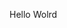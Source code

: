 Hello Wolrd























































































































































































































































































































































































































































































































































































































































































































































































































































































































































































































































































































































































































































































































































































































































































































































































































































































































































































































































































































































































































































































































































































































































































































































































































































































































































































































































































































































































































































































































































































































































































































































































































